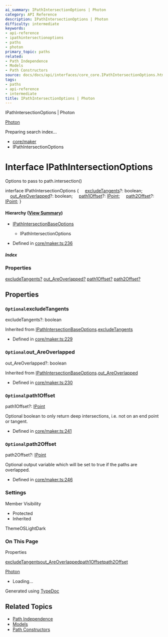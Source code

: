 ```yaml
---
ai_summary: IPathIntersectionOptions | Photon
category: API Reference
description: IPathIntersectionOptions | Photon
difficulty: intermediate
keywords:
- api-reference
- ipathintersectionoptions
- paths
- photon
primary_topic: paths
related:
- Path Independence
- Models
- Path Constructors
source: docs/docs/api/interfaces/core_core.IPathIntersectionOptions.html
tags:
- paths
- api-reference
- intermediate
title: IPathIntersectionOptions | Photon
---
```

IPathIntersectionOptions | Photon

[Photon](../index.md)




Preparing search index...

* [core/maker](../modules/core_core.md)
* IPathIntersectionOptions

# Interface IPathIntersectionOptions

Options to pass to path.intersection()

interface IPathIntersectionOptions {
    [excludeTangents](#excludetangents)?: boolean;
    [out\_AreOverlapped](#out_areoverlapped)?: boolean;
    [path1Offset](#path1offset)?: [IPoint](core_schema.IPoint.md);
    [path2Offset](#path2offset)?: [IPoint](core_schema.IPoint.md);
}

#### Hierarchy ([View Summary](../hierarchy.md#core/maker.IPathIntersectionOptions))

* [IPathIntersectionBaseOptions](core_core.IPathIntersectionBaseOptions.md)
  + IPathIntersectionOptions

* Defined in [core/maker.ts:236](https://github.com/mwhite454/photon/blob/main/packages/photon/src/core/maker.ts#L236)

##### Index

### Properties

[excludeTangents?](#excludetangents)
[out\_AreOverlapped?](#out_areoverlapped)
[path1Offset?](#path1offset)
[path2Offset?](#path2offset)

## Properties

### `Optional`excludeTangents

excludeTangents?: boolean

Inherited from [IPathIntersectionBaseOptions](core_core.IPathIntersectionBaseOptions.md).[excludeTangents](core_core.IPathIntersectionBaseOptions.md#excludetangents)

* Defined in [core/maker.ts:229](https://github.com/mwhite454/photon/blob/main/packages/photon/src/core/maker.ts#L229)

### `Optional`out\_AreOverlapped

out\_AreOverlapped?: boolean

Inherited from [IPathIntersectionBaseOptions](core_core.IPathIntersectionBaseOptions.md).[out\_AreOverlapped](core_core.IPathIntersectionBaseOptions.md#out_areoverlapped)

* Defined in [core/maker.ts:230](https://github.com/mwhite454/photon/blob/main/packages/photon/src/core/maker.ts#L230)

### `Optional`path1Offset

path1Offset?: [IPoint](core_schema.IPoint.md)

Optional boolean to only return deep intersections, i.e. not on an end point or tangent.

* Defined in [core/maker.ts:241](https://github.com/mwhite454/photon/blob/main/packages/photon/src/core/maker.ts#L241)

### `Optional`path2Offset

path2Offset?: [IPoint](core_schema.IPoint.md)

Optional output variable which will be set to true if the paths are overlapped.

* Defined in [core/maker.ts:246](https://github.com/mwhite454/photon/blob/main/packages/photon/src/core/maker.ts#L246)

### Settings

Member Visibility

* Protected
* Inherited

ThemeOSLightDark

### On This Page

Properties

[excludeTangents](#excludetangents)[out\_AreOverlapped](#out_areoverlapped)[path1Offset](#path1offset)[path2Offset](#path2offset)

[Photon](../index.md)

* Loading...

Generated using [TypeDoc](https://typedoc.org/)

## Related Topics

- [Path Independence](../index.md)
- [Models](../index.md)
- [Path Constructors](../index.md)
